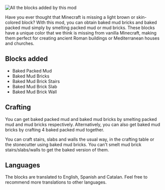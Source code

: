![All the blocks added by this mod ](https://cdn.modrinth.com/data/cached_images/ff2e335681f83d46a92ec9999a4cfd0713184cb8.png)

Have you ever thought that Minecraft is missing a light brown or skin-colored block? With this mod, you can obtain baked mud bricks and baked packed mud simply by smelting packed mud or mud bricks. These blocks have a unique color that we think is missing from vanilla Minecraft, making them perfect for creating ancient Roman buildings or Mediterranean houses and churches.

## Blocks added
- Baked Packed Mud
- Baked Mud Bricks
- Baked Mud Brick Stairs
- Baked Mud Brick Slab
- Baked Mud Brick Wall

## Crafting
You can get baked packed mud and baked mud bricks by smelting packed mud and mud bricks respectively. Alternatively, you can also get baked mud bricks by crafting 4 baked packed mud together.

You can craft stairs, slabs and walls the usual way, in the crafting table or the stonecutter using baked mud bricks. You can't smelt mud brick stairs/slabs/walls to get the baked version of them.

## Languages
The blocks are translated to English, Spanish and Catalan. Feel free to recommend more translations to other languages.
